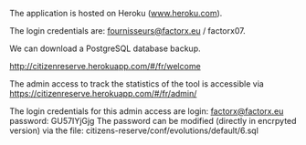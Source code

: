 
The application is hosted on Heroku (www.heroku.com).

The login credentials are: fournisseurs@factorx.eu / factorx07.

We can download a PostgreSQL database backup.


http://citizenreserve.herokuapp.com/#/fr/welcome

The admin access to track the statistics of the tool is accessible via
https://citizenreserve.herokuapp.com/#/fr/admin/

The login credentials for this admin access are
login: factorx@factorx.eu   password: GU57IYjGjg
The password can be modified (directly in encrpyted version) via the file: citizens-reserve/conf/evolutions/default/6.sql
